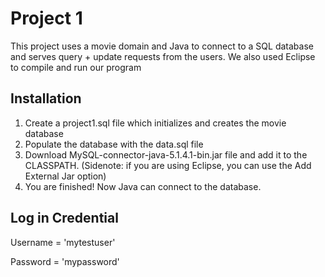 # Project 1 

This project uses a movie domain and Java to connect to a SQL database and serves query + update requests from the users. We also used Eclipse to compile and run our program

## Installation

1. Create a project1.sql file which initializes and creates the movie database
2. Populate the database with the data.sql file 
3. Download MySQL-connector-java-5.1.4.1-bin.jar file and add it to the CLASSPATH. (Sidenote: if you are using Eclipse, you can use the Add External Jar option) 
4. You are finished! Now Java can connect to the database.


## Log in Credential
Username = 'mytestuser'

Password = 'mypassword'

